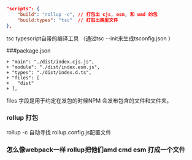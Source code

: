 ```json
"scripts": {
    "build": "rollup -c", // 打包出 cjs, esm, 和 umd 的包
    "build:types": "tsc"  // 打包出类型文件
},
```
tsc  typescript自带的编译工具 （通过tsc --init来生成tsconfig.json ）


###package.json
```
+ "main": "./dist/index.cjs.js",
+ "module": "./dist/index.esm.js",
+ "types": "./dist/index.d.ts",
+ "files": [
+   "dist"
+ ],
```
files 字段是用于约定在发包的时候NPM 会发布包含的文件和文件夹。

### rollup 打包
rollup -c  自动寻找      rollup.config.js配置文件

### 怎么像webpack一样 rollup把他们amd cmd esm 打成一个文件